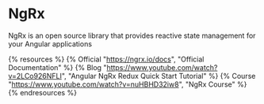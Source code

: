 # NgRx

NgRx is an open source library that provides reactive state management for your Angular applications

{% resources %}
  {% Official "https://ngrx.io/docs", "Official Documentation" %}
  {% Blog "https://www.youtube.com/watch?v=2LCo926NFLI", "Angular NgRx Redux Quick Start Tutorial" %}
  {% Course "https://www.youtube.com/watch?v=nuHBHD32iw8", "NgRx Course" %}
{% endresources %}
